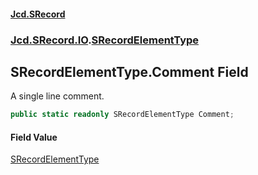 #### [Jcd.SRecord](index.md 'index')
### [Jcd.SRecord.IO](Jcd.SRecord.IO.md 'Jcd.SRecord.IO').[SRecordElementType](Jcd.SRecord.IO.SRecordElementType.md 'Jcd.SRecord.IO.SRecordElementType')

## SRecordElementType.Comment Field

A single line comment.

```csharp
public static readonly SRecordElementType Comment;
```

#### Field Value
[SRecordElementType](Jcd.SRecord.IO.SRecordElementType.md 'Jcd.SRecord.IO.SRecordElementType')